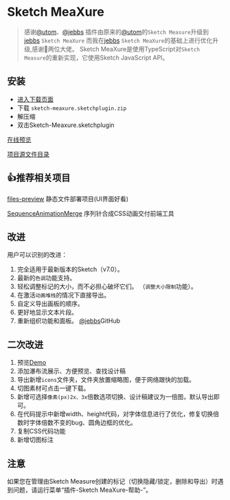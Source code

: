 # Sketch MeaXure

> 感谢[@utom](https://github.com/utom)、[@jebbs](https://github.com/qjebbs)
> 插件由原来的[@utom](https://github.com/utom)的`Sketch Measure`升级到[jebbs](https://github.com/qjebbs) `Sketch MeaXure`
> 而我在[jebbs](https://github.com/qjebbs) `Sketch MeaXure`的基础上进行优化升级,感谢🙏两位大佬。
Sketch MeaXure是使用TypeScript对`Sketch Measure`的重新实现，它使用Sketch JavaScript API。
## 安装
- [进入下载页面](https://gitee.com/hubzyy/sketch-meaxure/releases)
- 下载 `sketch-meaxure.sketchplugin.zip`
- 解压缩
- 双击Sketch-Meaxure.sketchplugin
  

[在线预览](http://hubzyy.gitee.io/sketch-meaxure/)

[项目源文件目录](./Directory.md)



## 👍推荐相关项目
[files-preview](https://gitee.com/Jioho/files-preview) 静态文件部署项目(UI界面好看)

[SequenceAnimationMerge](https://gitee.com/hubzyy/sequence-animation-merge) 序列针合成CSS动画交付前端工具



## 改进

用户可以识别的改进：
1. 完全适用于最新版本的Sketch（v7.0）。
1. 最新的`色调`功能支持。
1. 轻松调整标记的大小，而不必担心破坏它们。 （`调整大小限制`功能）。
1. 在激活`动画堆栈`的情况下直接导出。
1. 自定义导出画板的顺序。
1. 更好地显示文本片段。
1. 重新组织功能和面板。
[@jebbs](https://github.com/qjebbs/sketch-meaxure)GitHub

## 二次改进
1. 预览[Demo](http://hubzyy.gitee.io/sketch-meaxure/)
1. 添加瀑布流展示、方便预览、查找设计稿
1. 导出新增`icons`文件夹，文件夹放置缩略图，便于网络跟快的加载。
1. 切图素材可点击一键下载。
1. 新增可选择`像素(px)2x、3x`倍数选项切换、设计稿建议为一倍图，默认导出即可。
1. 在代码提示中新增width、height代码，对字体信息进行了优化，修复切换倍数时字体倍数不变的bug、圆角边框的优化。
1. 复制CSS代码功能
1. 新增切图标注


## 注意

如果您在管理由Sketch Measure创建的标记（切换隐藏/锁定，删除和导出）时遇到问题，请运行菜单“插件-Sketch MeaXure-帮助-”。
